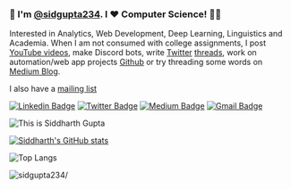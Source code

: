 ### 👋 I'm [@sidgupta234](https://www.languageof.me). I ❤️ Computer Science! 👨‍💻 
Interested in Analytics, Web Development, Deep Learning, Linguistics and Academia.  When I am not consumed with college assignments, I post [YouTube videos](https://www.youtube.com/CollegeCompanion), make Discord bots, write [Twitter](https://www.twitter.com/sidgupta234) [threads](https://twitter.com/sidgupta234/status/1450455120911736839), work on automation/web app projects [Github](https://www.github.com/sidgupta234) or try threading some words on [Medium Blog](https://www.sidgupta234.medium.com).

I also have a [mailing list](https://www.getrevue.co/profile/LanguageOfMe)

[![Linkedin Badge](https://img.shields.io/badge/-sidgupta234-0e76a8?style=flat-square&logo=Linkedin&logoColor=white&link=https://www.linkedin.com/in/sidgupta234/)](https://www.linkedin.com/in/sidgupta234/)
[![Twitter Badge](https://img.shields.io/badge/-sidgupta234-00acee?style=flat-square&logo=Twitter&logoColor=white&link=https://www.twitter.com/sidgupta234/)](https://www.twitter.com/sidgupta234/)
[![Medium Badge](https://img.shields.io/badge/-@sidgupta234-000000?style=flat-square&labelColor=000000&logo=Medium&link=https://medium.com/@sidgupta234/)](https://medium.com/@sidgupta234)
[![Gmail Badge](https://img.shields.io/badge/-siddharthgupta234@gmail.com-c14438?style=flat-square&logo=Gmail&logoColor=white&link=mailto:siddharthgupta234@gmail.com)](mailto:siddharthgupta234@gmail.com)

 ![This is Siddharth Gupta](https://i.ibb.co/FmnFhy6/kuso-Cartoon-16360057410673-avatar.jpg)

[![Siddharth's GitHub stats](https://github-readme-stats.vercel.app/api?username=sidgupta234&theme=radical)](https://github.com/sidgupta234/github-readme-stats)

![Top Langs](https://github-readme-stats.vercel.app/api/top-langs/?username=sidgupta234&layout=compact&theme=radical)

<p align="left"> <img src=https://komarev.com/ghpvc/?username=sidgupta234 alt=sidgupta234/> </p>
<!--
**sidgupta234/sidgupta234** is a ✨ _special_ ✨ repository because its `README.md` (this file) appears on your GitHub profile.

Here are some ideas to get you started:

- 🔭 I’m currently working on ...
- 🌱 I’m currently learning ...
- 👯 I’m looking to collaborate on ...
- 🤔 I’m looking for help with ...
- 💬 Ask me about ...
- 📫 How to reach me: ...
- 😄 Pronouns: ...
- ⚡ Fun fact: ...
-->
